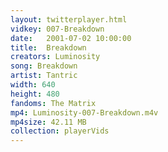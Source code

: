 ```yaml
---
layout: twitterplayer.html
vidkey: 007-Breakdown
date:   2001-07-02 10:00:00
title:  Breakdown
creators: Luminosity
song: Breakdown
artist: Tantric
width: 640
height: 480
fandoms: The Matrix
mp4: Luminosity-007-Breakdown.m4v
mp4size: 42.11 MB
collection: playerVids
---
```


  <div>
  
  </div>
  